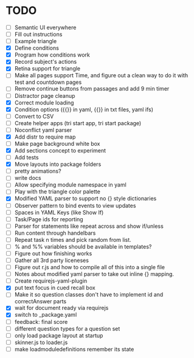 # TODO

- [ ] Semantic UI everywhere
- [ ] Fill out instructions
- [ ] Example triangle
- [x] Define conditions
- [x] Program how conditions work
- [x] Record subject's actions
- [x] Retina support for triangle
- [ ] Make all pages support Time, and figure out a clean way to do it with test and countdown pages
- [ ] Remove continue buttons from passages and add 9 min timer
- [ ] Distractor page cleanup
- [x] Correct module loading
- [x] Condition options ({{}} in yaml, {{}} in txt files, yaml ifs)
- [ ] Convert to CSV
- [ ] Create helper apps (tri start app, tri start package)
- [ ] Noconflict yaml parser
- [x] Add distr to require map
- [ ] Make page background white box
- [x] Add sections concept to experiment
- [ ] Add tests
- [x] Move layouts into package folders
- [ ] pretty animations?
- [ ] write docs
- [ ] Allow specifying module namespace in yaml
- [ ] Play with the triangle color palette
- [x] Modified YAML parser to support no {} style dictionaries
- [ ] Observer pattern to bind events to view updates
- [ ] Spaces in YAML Keys (like Show If)
- [ ] Task/Page ids for reporting
- [ ] Parser for statements like repeat across and show if/unless
- [ ] Run content through handelbars
- [ ] Repeat task n times and pick random from list.
- [ ] % and %% variables should be available in templates?
- [ ] Figure out how finishing works
- [ ] Gather all 3rd party liceneses
- [ ] Figure out r.js and how to compile all of this into a single file
- [ ] Notes about modified yaml parser to take out inline {} mapping.
- [ ] Create requirejs-yaml-plugin
- [x] put text focus in cued recall box
- [ ] Make it so question classes don't have to implement id and correctAnswer parts
- [x] wait for document ready via requirejs
- [x] switch to _package.yaml
- [ ] feedback: final score
- [ ] different question types for a question set
- [ ] only load package layout at startup
- [ ] skinner.js to loader.js
- [ ] make loadmoduledefinitions remember its state
